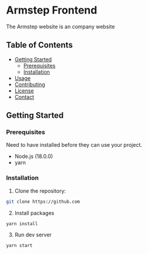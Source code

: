 # Armstep Frontend

The Armstep website is an company website

## Table of Contents

- [Getting Started](#getting-started)
  - [Prerequisites](#prerequisites)
  - [Installation](#installation)
- [Usage](#usage)
- [Contributing](#contributing)
- [License](#license)
- [Contact](#contact)


## Getting Started

### Prerequisites

Need to have installed before they can use your project.

- Node.js (18.0.0)
- yarn

### Installation

1. Clone the repository:

```bash
git clone https://github.com
```

2. Install packages
```
yarn install
```
3. Run dev server
```
yarn start
```
